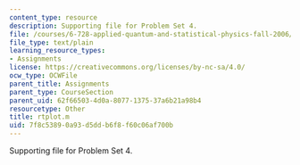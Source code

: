 ```yaml
---
content_type: resource
description: Supporting file for Problem Set 4.
file: /courses/6-728-applied-quantum-and-statistical-physics-fall-2006/7f8c53890a93d5ddb6f8f60c06af700b_rtplot.m
file_type: text/plain
learning_resource_types:
- Assignments
license: https://creativecommons.org/licenses/by-nc-sa/4.0/
ocw_type: OCWFile
parent_title: Assignments
parent_type: CourseSection
parent_uid: 62f66503-4d0a-8077-1375-37a6b21a98b4
resourcetype: Other
title: rtplot.m
uid: 7f8c5389-0a93-d5dd-b6f8-f60c06af700b
---
```

Supporting file for Problem Set 4.